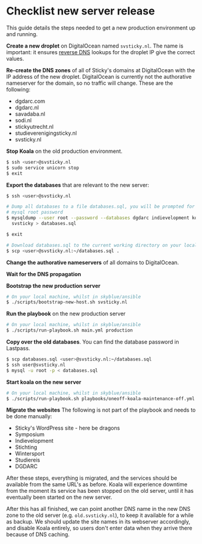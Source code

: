 # Checklist new server release

This guide details the steps needed to get a new production environment up and
running.

**Create a new droplet** on DigitalOcean named `svsticky.nl`. The name is
important: it ensures [reverse DNS] lookups for the droplet IP give the correct
values.

**Re-create the DNS zones** of all of Sticky's domains at DigitalOcean with the
IP address of the new droplet. DigitalOcean is currently not the authorative
nameserver for the domain, so no traffic will change. These are the following:

 - dgdarc.com
 - dgdarc.nl
 - savadaba.nl
 - sodi.nl
 - stickyutrecht.nl
 - studieverenigingsticky.nl
 - svsticky.nl

**Stop Koala** on the old production environment.

```bash
$ ssh <user>@svsticky.nl
$ sudo service unicorn stop
$ exit
```

**Export the databases** that are relevant to the new server:

```bash
$ ssh <user>@svsticky.nl

# Dump all databases to a file databases.sql, you will be prompted for the
# mysql root password
$ mysqldump --user root --password --databases dgdarc indievelopment koala \
  svsticky > databases.sql

$ exit

# Download databases.sql to the current working directory on your local machine
$ scp <user>@svsticky.nl:~/databases.sql .
```

**Change the authorative nameservers** of all domains to DigitalOcean.

**Wait for the DNS propagation**

**Bootstrap the new production server**

```bash
# On your local machine, whilst in skyblue/ansible
$ ./scripts/bootstrap-new-host.sh svsticky.nl
```

**Run the playbook** on the new production server

```bash
# On your local machine, whilst in skyblue/ansible
$ ./scripts/run-playbook.sh main.yml production
```

**Copy over the old databases**. You can find the database password in
Lastpass.

```bash
$ scp databases.sql <user>@svsticky.nl:~/databases.sql
$ ssh user@svsticky.nl
$ mysql -u root -p < databases.sql
```

**Start koala on the new server**

```bash
# On your local machine, whilst in skyblue/ansible
$ ./scripts/run-playbook.sh playbooks/oneoff-koala-maintenance-off.yml production
```

**Migrate the websites** The following is not part of the playbook and needs to
be done manually:

 - Sticky's WordPress site - here be dragons
 - Symposium
 - Indievelopment
 - Stichting
 - Wintersport
 - Studiereis
 - DGDARC

After these steps, everything is migrated, and the services should be available
from the same URL's as before. Koala will experience downtime from the moment
its service has been stopped on the old server, until it has eventually been
started on the new server.

After this has all finished, we can point another DNS name in the new DNS zone
to the old server (e.g. `old.svsticky.nl`), to keep it available for a while
as backup. We should update the site names in its webserver accordingly, and
disable Koala entirely, so users don't enter data when they arrive there because
of DNS caching.

 [reverse DNS]:https://en.wikipedia.org/wiki/Reverse_DNS_lookup
